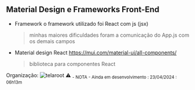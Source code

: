 ## Material Design e Frameworks Front-End
- Framework
o framework utilizado foi React com js (jsx)
  > minhas maiores dificuldades foram a comunicação do App.js com os demais campos

- Material design React
https://mui.com/material-ui/all-components/
  > biblioteca para componentes React


Organização:
![telaroot](https://github.com/Klegin/cbweb/assets/79160178/386f7d45-bb10-404f-94a0-36d660322492)
⚠️ <sub> - NOTA - 
Ainda em desenvolvimento : 23/04/2024 : 06h13m
</sub>
